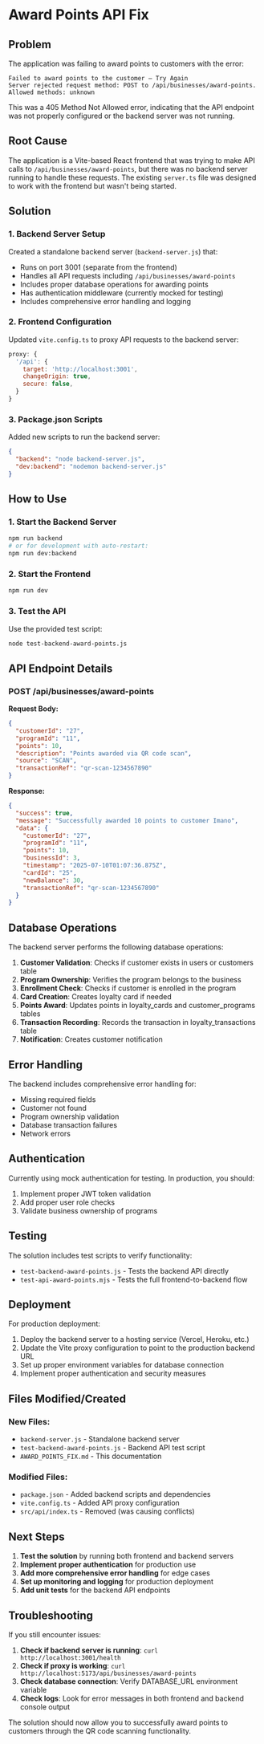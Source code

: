 # Award Points API Fix

## Problem
The application was failing to award points to customers with the error:
```
Failed to award points to the customer – Try Again
Server rejected request method: POST to /api/businesses/award-points. Allowed methods: unknown
```

This was a 405 Method Not Allowed error, indicating that the API endpoint was not properly configured or the backend server was not running.

## Root Cause
The application is a Vite-based React frontend that was trying to make API calls to `/api/businesses/award-points`, but there was no backend server running to handle these requests. The existing `server.ts` file was designed to work with the frontend but wasn't being started.

## Solution

### 1. Backend Server Setup
Created a standalone backend server (`backend-server.js`) that:
- Runs on port 3001 (separate from the frontend)
- Handles all API requests including `/api/businesses/award-points`
- Includes proper database operations for awarding points
- Has authentication middleware (currently mocked for testing)
- Includes comprehensive error handling and logging

### 2. Frontend Configuration
Updated `vite.config.ts` to proxy API requests to the backend server:
```javascript
proxy: {
  '/api': {
    target: 'http://localhost:3001',
    changeOrigin: true,
    secure: false,
  }
}
```

### 3. Package.json Scripts
Added new scripts to run the backend server:
```json
{
  "backend": "node backend-server.js",
  "dev:backend": "nodemon backend-server.js"
}
```

## How to Use

### 1. Start the Backend Server
```bash
npm run backend
# or for development with auto-restart:
npm run dev:backend
```

### 2. Start the Frontend
```bash
npm run dev
```

### 3. Test the API
Use the provided test script:
```bash
node test-backend-award-points.js
```

## API Endpoint Details

### POST /api/businesses/award-points

**Request Body:**
```json
{
  "customerId": "27",
  "programId": "11", 
  "points": 10,
  "description": "Points awarded via QR code scan",
  "source": "SCAN",
  "transactionRef": "qr-scan-1234567890"
}
```

**Response:**
```json
{
  "success": true,
  "message": "Successfully awarded 10 points to customer Imano",
  "data": {
    "customerId": "27",
    "programId": "11",
    "points": 10,
    "businessId": 3,
    "timestamp": "2025-07-10T01:07:36.875Z",
    "cardId": "25",
    "newBalance": 30,
    "transactionRef": "qr-scan-1234567890"
  }
}
```

## Database Operations

The backend server performs the following database operations:

1. **Customer Validation**: Checks if customer exists in users or customers table
2. **Program Ownership**: Verifies the program belongs to the business
3. **Enrollment Check**: Checks if customer is enrolled in the program
4. **Card Creation**: Creates loyalty card if needed
5. **Points Award**: Updates points in loyalty_cards and customer_programs tables
6. **Transaction Recording**: Records the transaction in loyalty_transactions table
7. **Notification**: Creates customer notification

## Error Handling

The backend includes comprehensive error handling for:
- Missing required fields
- Customer not found
- Program ownership validation
- Database transaction failures
- Network errors

## Authentication

Currently using mock authentication for testing. In production, you should:
1. Implement proper JWT token validation
2. Add proper user role checks
3. Validate business ownership of programs

## Testing

The solution includes test scripts to verify functionality:
- `test-backend-award-points.js` - Tests the backend API directly
- `test-api-award-points.mjs` - Tests the full frontend-to-backend flow

## Deployment

For production deployment:
1. Deploy the backend server to a hosting service (Vercel, Heroku, etc.)
2. Update the Vite proxy configuration to point to the production backend URL
3. Set up proper environment variables for database connection
4. Implement proper authentication and security measures

## Files Modified/Created

### New Files:
- `backend-server.js` - Standalone backend server
- `test-backend-award-points.js` - Backend API test script
- `AWARD_POINTS_FIX.md` - This documentation

### Modified Files:
- `package.json` - Added backend scripts and dependencies
- `vite.config.ts` - Added API proxy configuration
- `src/api/index.ts` - Removed (was causing conflicts)

## Next Steps

1. **Test the solution** by running both frontend and backend servers
2. **Implement proper authentication** for production use
3. **Add more comprehensive error handling** for edge cases
4. **Set up monitoring and logging** for production deployment
5. **Add unit tests** for the backend API endpoints

## Troubleshooting

If you still encounter issues:

1. **Check if backend server is running**: `curl http://localhost:3001/health`
2. **Check if proxy is working**: `curl http://localhost:5173/api/businesses/award-points`
3. **Check database connection**: Verify DATABASE_URL environment variable
4. **Check logs**: Look for error messages in both frontend and backend console output

The solution should now allow you to successfully award points to customers through the QR code scanning functionality.